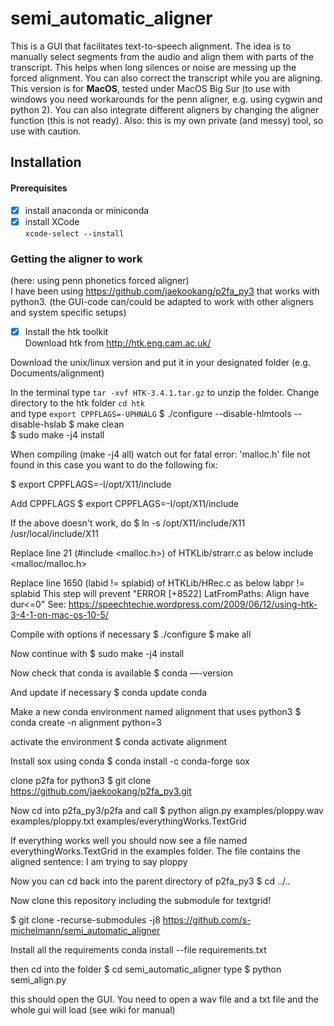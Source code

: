 # semi_automatic_aligner
This is a GUI that facilitates text-to-speech alignment. The idea is to manually select segments from the audio and align them with parts of the transcript. This helps when long silences or noise are messing up the forced alignment. You can also correct the transcript while you are aligning.
This version is for **MacOS**, tested under MacOS Big Sur (to use with windows you need workarounds for the penn aligner, e.g. using cygwin and python 2). You can also integrate different aligners by changing the aligner function (this is not ready). Also: this is my own private (and messy) tool, so use with caution.


## Installation  

#### Prerequisites  
- [x] install anaconda or miniconda  
- [x] install XCode  
      `xcode-select --install`

### Getting the aligner to work  
(here: using penn phonetics forced aligner)  
I have been using https://github.com/jaekookang/p2fa_py3 that works with python3. (the GUI-code can/could be adapted to work with other aligners and system specific setups)  

- [x] Install the htk toolkit  
Download htk from http://htk.eng.cam.ac.uk/  

Download the unix/linux version and put it in your designated folder (e.g. Documents/alignment)  

In the terminal type `tar -xvf HTK-3.4.1.tar.gz` to unzip the folder. Change directory to the htk folder `cd htk`  
and type  `export CPPFLAGS=-UPHNALG`
  $ ./configure --disable-hlmtools --disable-hslab
  $	make clean    
  $	sudo make -j4 install

When compiling (make -j4 all) watch out for fatal error: 'malloc.h' file not found  in this case you want to do the following fix:

$ export CPPFLAGS=-I/opt/X11/include

Add CPPFLAGS
$ export CPPFLAGS=-I/opt/X11/include

If the above doesn't work, do
$ ln -s /opt/X11/include/X11 /usr/local/include/X11

 Replace line 21 (#include <malloc.h>) of HTKLib/strarr.c as below
  include <malloc/malloc.h>

 Replace line 1650 (labid != splabid) of HTKLib/HRec.c as below
   labpr != splabid
 This step will prevent "ERROR [+8522] LatFromPaths: Align have dur<=0"
 See: https://speechtechie.wordpress.com/2009/06/12/using-htk-3-4-1-on-mac-os-10-5/

 Compile with options if necessary
$ ./configure
$ make all

Now continue with
$ sudo make -j4 install

Now check that conda is available
$ conda —-version

And update if necessary
$ conda update conda

Make a new conda environment named alignment that uses python3
$ conda create -n alignment python=3

activate the environment
$ conda activate alignment

Install sox using conda
$ conda install -c conda-forge sox

clone p2fa for python3
$ git clone https://github.com/jaekookang/p2fa_py3.git

Now cd into p2fa_py3/p2fa and call
$ python align.py examples/ploppy.wav examples/ploppy.txt examples/everythingWorks.TextGrid

If everything works well you should now see a file named everythingWorks.TextGrid in the examples folder. The file contains the aligned sentence: I am trying to say ploppy

Now you can cd back into the parent directory of p2fa_py3
$ cd ../..

Now clone this repository including the submodule for textgrid!

$ git clone -recurse-submodules -j8 https://github.com/s-michelmann/semi_automatic_aligner

Install all the requirements
conda install --file requirements.txt

then cd into the folder
$ cd semi_automatic_aligner
type
$ python semi_align.py

this should open the GUI. You need to open a wav file and a txt file and the whole gui will load (see wiki for manual)
